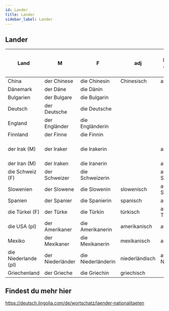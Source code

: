 ```yaml
---
id: Lander
title: Lander
sidebar_label: Lander
---
```


## Lander

| Land                 | M                | F                  | adj            | Ich komme aus (dativ) | er ging zurück (akk) |
| -------------------- | ---------------- | ------------------ | -------------- | --------------------- | -------------------- |
| China                | der Chinese      | die Chinesin       | Chinesisch     | aus China             |
| Dänemark             | der Däne         | die Dänin          |
| Bulgarien            | der Bulgare      | die Bulgarin       |
| Deutsch              | der Deutsche     | die Deutsche       |
| England              | der Engländer    | die Engländerin    |
| Finnland             | der Finne        | die Finnin         |
| der Irak (M)         | der Iraker       | die Irakerin       |                | aus dem Irak          | ..in den Irak        |
| der Iran (M)         | der Iraken       | die Iranerin       |                | aus dem Iran          |
| die Schweiz (F)      | der Schweizer    | die Schweizerin    |                | aus der Schweiz       |
| Slowenien            | der Slowene      | die Slowenin       | slowenisch     | aus Slowenien         |
| Spanien              | der Spanier      | die Spanierin      | spanisch       | aus Spanien           |
| die Türkei (F)       | der Türke        | die Türkin         | türkisch       | aus der Türkei        |
| die USA (pl)         | der Amerikaner   | die Amerikanerin   | amerikanisch   | aus den USA           | .. in die USA        |
| Mexiko               | der Mexikaner    | die Mexikanerin    | mexikanisch    | aus Mexiko            | .. nach Mexiko       |
| die Niederlande (pl) | der Niederländer | die Niederländerin | niederländisch | aus den Niederlanden  |
| Griechenland         | der Grieche      | die Griechin       | griechisch     |

## Findest du mehr hier

https://deutsch.lingolia.com/de/wortschatz/laender-nationalitaeten
